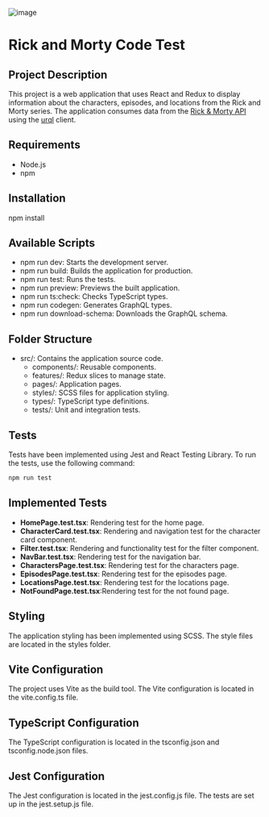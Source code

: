 ![image](https://github.com/user-attachments/assets/a0316df2-8134-4f6d-ac6c-5e465cd47ebf)


# Rick and Morty Code Test

## Project Description

This project is a web application that uses React and Redux to display information about the characters, episodes, and locations from the Rick and Morty series. The application consumes data from the [Rick & Morty API](https://rickandmortyapi.com/documentation/#graphql) using the [urql](https://formidable.com/open-source/urql/) client.

## Requirements

- Node.js
- npm

## Installation

npm install

## Available Scripts

- npm run dev: Starts the development server.
- npm run build: Builds the application for production.
- npm run test: Runs the tests.
- npm run preview: Previews the built application.
- npm run ts:check: Checks TypeScript types.
- npm run codegen: Generates GraphQL types.
- npm run download-schema: Downloads the GraphQL schema.

## Folder Structure

- src/: Contains the application source code.
  - components/: Reusable components.
  - features/: Redux slices to manage state.
  - pages/: Application pages.
  - styles/: SCSS files for application styling.
  - types/: TypeScript type definitions.
  - tests/: Unit and integration tests.

## Tests

Tests have been implemented using Jest and React Testing Library. To run the tests, use the following command:

```bash
npm run test
```

## Implemented Tests

- **HomePage.test.tsx**: Rendering test for the home page.
- **CharacterCard.test.tsx**: Rendering and navigation test for the character card component.
- **Filter.test.tsx**: Rendering and functionality test for the filter component.
- **NavBar.test.tsx**: Rendering test for the navigation bar.
- **CharactersPage.test.tsx**: Rendering test for the characters page.
- **EpisodesPage.test.tsx**: Rendering test for the episodes page.
- **LocationsPage.test.tsx**: Rendering test for the locations page.
- **NotFoundPage.test.tsx**:Rendering test for the not found page.

## Styling

The application styling has been implemented using SCSS. The style files are located in the styles folder.

## Vite Configuration

The project uses Vite as the build tool. The Vite configuration is located in the vite.config.ts file.

## TypeScript Configuration

The TypeScript configuration is located in the tsconfig.json and tsconfig.node.json files.

## Jest Configuration

The Jest configuration is located in the jest.config.js file. The tests are set up in the jest.setup.js file.

